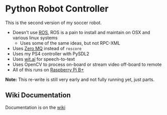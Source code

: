 # Python Robot Controller

This is the second version of my soccer robot.

* Doesn't use [ROS](http://ros.org), ROS is a pain to install and maintain on OSX and various linux systems
	* Uses some of the same ideas, but not RPC-XML
* Uses [Zero MQ](http://http://zeromq.org/) instead of `roscore`
* Uses my PS4 controller with PySDL2
* Uses [wit.ai](http://wit.ai) for speech-to-text
* Uses OpenCV to process on-board or stream video off-board to remote
* All of this runs on [Raspberry Pi B+](http://www.raspberrypi.org)

**Note:** This re-write is still very early and not fully running yet, just parts.

## Wiki Documentation

Documentation is on the [wiki](https://github.com/walchko/soccer2/wiki)



